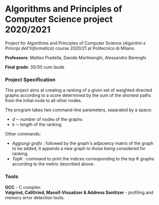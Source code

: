 # Algorithms and Principles of Computer Science project 2020/2021

Project for Algorithms and Principles of Computer Science (<em>Algoritmi e Principi dell'Informatica</em>) course 2020/21 at Politecnico di Milano.

**Professors**:  Matteo Pradella, Davide Martinenghi, Alessandro Barenghi <br>

**Final grade**: 30/30 cum laude <br>

### Project Specification

This project aims at creating a ranking of a given set of weighted directed graphs according to a score determined by the sum of the shortest paths from the initial node to all other nodes.

The program takes two command-line parameters, separated by a space:
<ul>
    <li> <em>d </em>⁓ number of nodes of the graphs</li>
    <li> <em>k </em>⁓ length of the ranking</li>
</ul>
Other commands:
<ul>
    <li> <em>Aggiungi grafo </em>: followed by the graph's adjacency matrix of the graph to be added, it appends a new graph to those being considered for ranking. </li>
    <li> <em>TopK </em>: command to print the indices corresponding to the top K graphs according to the metric described above.</li>
</ul>

### Tools
**GCC** - C compiler. <br>
**Valgrind,  CallGrind, Massif-Visualizer & Address Sanitizer** - profiling and memory error detection tools. <br>


